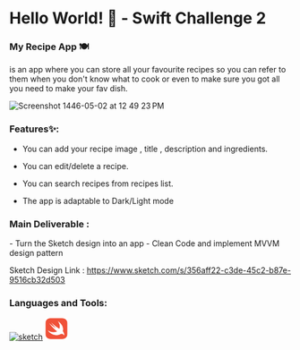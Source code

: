 <h1>Hello World! 🐥 - Swift Challenge 2</h1>

<h3>My Recipe App 🍽️</h3>

is an app where you can store all your favourite recipes so you can refer to them when you don't know what to cook or even to make sure you got all you need to make your fav dish. 

<img width="517" alt="Screenshot 1446-05-02 at 12 49 23 PM" src="https://github.com/user-attachments/assets/c8389b5f-6813-4020-82ef-56e60ec2733f">



<h3>Features✨:</h3>

- You can add your recipe image , title , description and ingredients. 

- You can edit/delete a recipe.

- You can search recipes from recipes list.

- The app is adaptable to Dark/Light mode

<h3> Main Deliverable : </h3>
- Turn the Sketch design into an app
- Clean Code and implement MVVM design pattern 

Sketch Design Link : https://www.sketch.com/s/356aff22-c3de-45c2-b87e-9516cb32d503 

<h3 align="left">Languages and Tools:</h3>
<p align="left"> <a href="https://www.sketch.com/" target="_blank" rel="noreferrer">  <img src="https://www.vectorlogo.zone/logos/sketchapp/sketchapp-icon.svg" alt="sketch" width="40" height="40"/></a>     <a href="https://developer.apple.com/swift/" target="_blank" rel="noreferrer"><img src="https://raw.githubusercontent.com/devicons/devicon/master/icons/swift/swift-original.svg" alt="swift" width="40" height="40"/></a></p>
